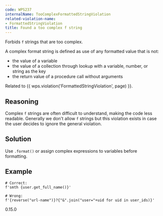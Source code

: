 ```yaml
---
code: WPS237
internalName: TooComplexFormattedStringViolation
related-violation-name:
- FormattedStringViolation
title: Found a too complex f string
---
```


Forbids `f` strings that are too complex.

A complex format string is defined as use of any formatted value that is
not:

  - the value of a variable
  - the value of a collection through lookup with a variable, number, or
    string as the key
  - the return value of a procedure call without arguments

Related to {{ wps.violation('FormattedStringViolation', page) }}.

## Reasoning
Complex `f` strings are often difficult to understand, making the
code less readable. Generally we don't allow `f` strings but this
violation exists in case the user decides to ignore the general
violation.

## Solution
Use `.format()` or assign complex expressions to variables before
formatting.

## Example

    # Correct:
    f'smth {user.get_full_name()}'
    
    # Wrong:
    f'{reverse("url-name")}?{"&".join("user="+uid for uid in user_ids)}'

<div class="versionadded">

0.15.0

</div>